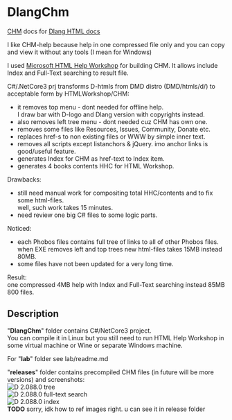 # DlangChm
[CHM](https://en.wikipedia.org/wiki/Microsoft_Compiled_HTML_Help) docs for [Dlang HTML docs](https://dlang.org/documentation.html)

I like CHM-help because help in one compressed file only and you can copy and view it without any tools (I mean for Windows)

I used [Microsoft HTML Help Workshop](https://www.microsoft.com/en-us/download/details.aspx?id=21138) for building CHM.
It allows include Index and Full-Text searching to result file.

C#/.NetCore3 prj transforms D-htmls from DMD distro (DMD/htmls/d/) to acceptable form by HTMLWorkshop/CHM:
- it removes top menu - dont needed for offline help.   
  I draw bar with D-logo and Dlang version with copyrights instead.
- also removes left tree menu - dont needed cuz CHM has own one.
- removes some files like Resources, Issues, Community, Donate etc.
- replaces href-s to non existing files or WWW by simple inner text.
- removes all scripts except listanchors & jQuery. imo anchor links is good/useful feature.
- generates Index for CHM as href-text to Index item.
- generates 4 books contents HHC for HTML Workshop.

Drawbacks:  
- still need manual work for compositing total HHC/contents and to fix some html-files.  
well, such work takes 15 minutes.
- need review one big C# files to some logic parts.

Noticed:   
- each Phobos files contains full tree of links to all of other Phobos files.   
when EXE removes left and top trees new html-files takes 15MB instead 80MB.
- some files have not been updated for a very long time.

Result:   
one compressed 4MB help with Index and Full-Text searching instead 85MB 800 files.

## Description

"**DlangChm**" folder contains C#/NetCore3 project.   
You can compile it in Linux but you still need to run HTML Help Workshop in some virtual machine or Wine or separate Windows machine.

For "**lab**" folder see lab/readme.md

"**releases**" folder contains precompiled CHM files (in future will be more versions) and screenshots:  
![D 2.088.0 tree](../../releases/D-chm-01.jpg)  
![D 2.088.0 full-text search](../../releases/D-chm-02.jpg)  
![D 2.088.0 index](../../releases/D-chm-03.jpg)  
**TODO** sorry, idk how to ref images right. u can see it in release folder
